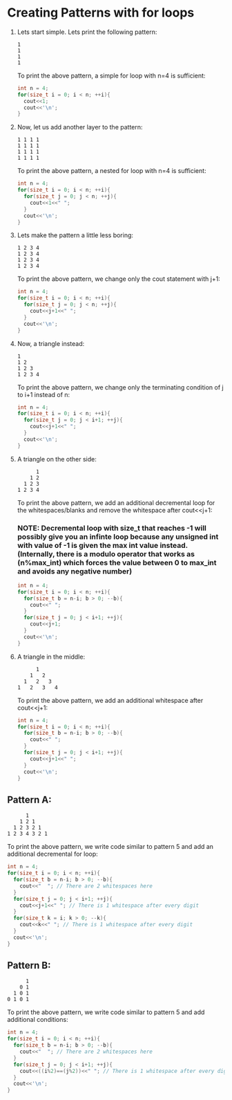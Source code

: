 # Creating Patterns with for loops

1. Lets start simple. Lets print the following pattern:
    ```
    1
    1
    1
    1
    ```
    To print the above pattern, a simple for loop with n=4 is sufficient:
    ```c++
    int n = 4;
    for(size_t i = 0; i < n; ++i){
      cout<<1;
      cout<<'\n';
    }
    ```
2. Now, let us add another layer to the pattern:
    ```
    1 1 1 1
    1 1 1 1
    1 1 1 1
    1 1 1 1
    ```
    To print the above pattern, a nested for loop with n=4 is sufficient:
    ```c++
    int n = 4;
    for(size_t i = 0; i < n; ++i){
      for(size_t j = 0; j < n; ++j){
        cout<<1<<" ";
      }
      cout<<'\n';
    }
    ```
3. Lets make the pattern a little less boring:
    ```
    1 2 3 4
    1 2 3 4
    1 2 3 4
    1 2 3 4
    ```
    To print the above pattern, we change only the cout statement with j+1:
    ```c++
    int n = 4;
    for(size_t i = 0; i < n; ++i){
      for(size_t j = 0; j < n; ++j){
        cout<<j+1<<" ";
      }
      cout<<'\n';
    }
    ```
4. Now, a triangle instead:
    ```
    1
    1 2 
    1 2 3
    1 2 3 4
    ```
    To print the above pattern, we change only the terminating condition of j to i+1 instead of n:
    ```c++
    int n = 4;
    for(size_t i = 0; i < n; ++i){
      for(size_t j = 0; j < i+1; ++j){
        cout<<j+1<<" ";
      }
      cout<<'\n';
    }
    ```
5. A triangle on the other side:
    ```
          1
        1 2 
      1 2 3
    1 2 3 4
    ```
    To print the above pattern, we add an additional decremental loop for the whitespaces/blanks and remove the whitespace after cout<<j+1:
    ### NOTE: Decremental loop with size_t that reaches -1 will possibly give you an infinte loop because any unsigned int with value of -1 is given the max int value instead. (Internally, there is a modulo operator that works as (n%max_int) which forces the value between 0 to max_int and avoids any negative number)
    ```c++
    int n = 4;
    for(size_t i = 0; i < n; ++i){
      for(size_t b = n-i; b > 0; --b){
        cout<<" ";
      }
      for(size_t j = 0; j < i+1; ++j){
        cout<<j+1;
      }
      cout<<'\n';
    }
    ```
6. A triangle in the middle:
    ```
          1
        1   2 
      1   2   3
    1   2   3   4
    ```
    To print the above pattern, we add an additional whitespace after cout<<j+1:
    ```c++
    int n = 4;
    for(size_t i = 0; i < n; ++i){
      for(size_t b = n-i; b > 0; --b){
        cout<<" ";
      }
      for(size_t j = 0; j < i+1; ++j){
        cout<<j+1<<" ";
      }
      cout<<'\n';
    }
    ```
    
## Pattern A:
```
      1
    1 2 1
  1 2 3 2 1
1 2 3 4 3 2 1
```

To print the above pattern, we write code similar to pattern 5 and add an additional decremental for loop:

```c++
int n = 4;
for(size_t i = 0; i < n; ++i){
  for(size_t b = n-i; b > 0; --b){
    cout<<"  "; // There are 2 whitespaces here
  }
  for(size_t j = 0; j < i+1; ++j){
    cout<<j+1<<" "; // There is 1 whitespace after every digit
  }
  for(size_t k = i; k > 0; --k){
    cout<<k<<" "; // There is 1 whitespace after every digit
  }
  cout<<'\n';
}
```
    
## Pattern B:
```
      1
    0 1
  1 0 1
0 1 0 1
```

To print the above pattern, we write code similar to pattern 5 and add additional conditions:

```c++
int n = 4;
for(size_t i = 0; i < n; ++i){
  for(size_t b = n-i; b > 0; --b){
    cout<<"  "; // There are 2 whitespaces here
  }
  for(size_t j = 0; j < i+1; ++j){
    cout<<((i%2)==(j%2))<<" "; // There is 1 whitespace after every digit
  }
  cout<<'\n';
}
```
